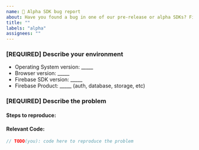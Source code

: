 ```yaml
---
name: 🧪 Alpha SDK bug report
about: Have you found a bug in one of our pre-release or alpha SDKs? File it here.
title: ""
labels: "alpha"
assignees: ""
---
```


<!-- Step 1 [READ THIS] -->
<!--
Are you in the right place?
  * For issues or feature requests related to __the code in this repository__
    file a Github issue.
  * If you are not yet participating in our Alpha and would like to join, use this form:
    https://forms.gle/bKBEm48W8EMPLaUp9
  * For general Alpha discussion, use the google group:
    https://groups.google.com/g/firebase-js-sdk-testers
-->

<!-- Step 2 -->

### [REQUIRED] Describe your environment

  * Operating System version: _____
  * Browser version: _____
  * Firebase SDK version: _____
  * Firebase Product: _____ (auth, database, storage, etc)

<!-- Step 3 -->

### [REQUIRED] Describe the problem

#### Steps to reproduce:
<!--
  What happened? How can we make the problem occur?
  This could be a description, log/console output, etc.
-->
#### Relevant Code:

```javascript
// TODO(you): code here to reproduce the problem
```
